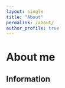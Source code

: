 ```yaml
---
layout: single
title: "About"
permalink: /about/
author_profile: true
---
```


# About me

## Information

